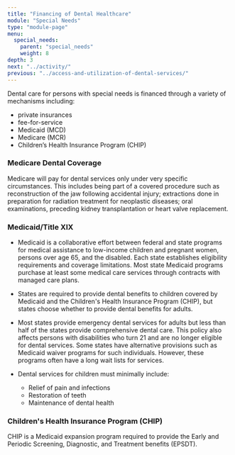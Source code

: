 ```yaml
---
title: "Financing of Dental Healthcare"
module: "Special Needs"
type: "module-page"
menu:
  special_needs:
    parent: "special_needs"
    weight: 8
depth: 3
next: "../activity/"
previous: "../access-and-utilization-of-dental-services/"
---
```

<div class="pageblock"><p>Dental care for persons with special needs is financed through a variety of mechanisms including:</p>
<ul>
<li>private insurances</li>
<li>fee-for-service</li>
<li>Medicaid (MCD)</li>
<li>Medicare (MCR)</li>
<li>Children’s Health Insurance Program (CHIP)</li>
</ul>
<h3>Medicare Dental Coverage</h3>
<p>Medicare will pay for dental services only under very specific circumstances. This includes being part of a covered procedure such as reconstruction of the jaw following accidental injury; extractions done in preparation for radiation treatment for neoplastic diseases; oral examinations, preceding kidney transplantation or heart valve replacement.</p>
<h3>Medicaid/Title XIX</h3>
<ul>
<li>
<p>Medicaid is a collaborative effort between federal and state programs for medical assistance to low-income children and pregnant women, persons over age 65, and the disabled. Each state establishes eligibility requirements and coverage limitations. Most state Medicaid programs purchase at least some medical care services through contracts with managed care plans. </p>
</li>
<li>
<p>States are required to provide dental benefits to children covered by Medicaid and the Children's Health Insurance Program (CHIP), but states choose whether to provide dental benefits for adults. </p>
</li>
<li>
<p>Most states provide emergency dental services for adults but less than half of the states provide comprehensive dental care. This policy also affects persons with disabilities who turn 21 and are no longer eligible for dental services. Some states have alternative provisions such as Medicaid waiver programs for such individuals. However, these programs often have a long wait lists for services.</p>
</li>
</ul>
</div><div class="pageblock"><ul>
<li>Dental services for children must minimally include:</li>
<ul>
<li>Relief of pain and infections</li>
<li>Restoration of teeth</li>
<li>Maintenance of dental health</li>
</ul>
</ul>
</div><div class="pageblock"><h3>Children's Health Insurance Program (CHIP)</h3>
<p>CHIP is a Medicaid expansion program required to provide the Early and Periodic Screening, Diagnostic, and Treatment benefits (EPSDT).</p>
</div>